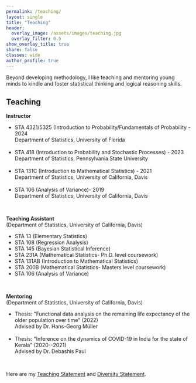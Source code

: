 ```yaml
---
permalink: /teaching/
layout: single
title: "Teaching"
header:
  overlay_image: /assets/images/teaching.jpg
  overlay_filter: 0.5
show_overlay_title: true
share: false
classes: wide
author_profile: true  
---
```

Beyond developing methodology, I like teaching and mentoring young minds to kindle and foster statistical thinking and logical reasoning skills. <br>

Teaching
---------------
__Instructor__

<ul>
<li> STA 4321/5325 (Introduction to Probability/Fundamentals of Probability - 2024 <br/>
Department of Statistics, University of Florida </li> <br/>

<li> STA 418 (Introduction to Probability and Stochastic Processes) - 2023<br/>
Department of Statistics, Pennsylvania State University </li> <br/>

<li> STA 131C (Introduction to Mathematical Statistics) - 2021<br/>
Department of Statistics, University of California, Davis </li> <br/>

<li>STA 106  (Analysis of Variance)- 2019<br/>
Department of Statistics, University of California, Davis</li>
</ul> <br/>

__Teaching Assistant__<br/>
(Department of Statistics, University of California, Davis)  <br/>
<ul>
<li> STA 13 (Elementary Statistics) </li>
<li> STA 108 (Regression Analysis) </li>
<li> STA 145 (Bayesian Statistical Inference) </li>
<li> STA 231A (Mathematical Statistics- Ph.D. level coursework) </li>
<li> STA 131AB (Introduction to Mathematical Statistics) </li>
<li> STA 200B (Mathematical Statistics- Masters level coursework) </li>
<li> STA 106 (Analysis of Variance)</li>
</ul><br/>


__Mentoring__<br/>
(Department of Statistics, University of California, Davis)  <br/>

<ul>
<li> Thesis: "Functional data  analysis on the remaining life expectancy of the older population over time" (2022)<br/>
Advised by Dr. Hans-Georg Müller </li><br/>
<li> Thesis: "Inference on the dynamics of COVID-19 in India for the state of Kerala" (2020--2021)<br/>
Advised by Dr. Debashis Paul </li>
</ul> <br/>


Here are my <a href="/assets/pdf/Teaching_Satarupa.pdf" target="_blank">Teaching Statement</a> and <a href="/assets/pdf/Diversity_Satarupa.pdf" target="_blank">Diversity Statement</a>.<br>
